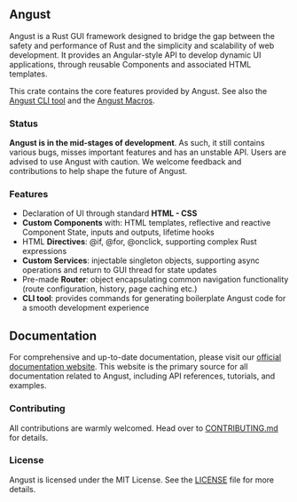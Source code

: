 ## Angust

Angust is a Rust GUI framework designed to bridge the gap between the safety and performance of Rust and the simplicity and scalability of web development. It provides an Angular-style API to develop dynamic UI applications, through reusable Components and associated HTML templates.

This crate contains the core features provided by Angust. See also the [Angust CLI tool](https://crates.io/crates/angust_cli) and the [Angust Macros](https://crates.io/crates/angust_macros).

### Status

**Angust is in the mid-stages of development**. As such, it still contains various bugs, misses important features and has an unstable API. Users are advised to use Angust with caution. We welcome feedback and contributions to help shape the future of Angust.

### Features

* Declaration of UI through standard **HTML - CSS**
* **Custom Components** with: HTML templates, reflective and reactive Component State, inputs and outputs, lifetime hooks
* HTML **Directives**: @if, @for, @onclick, supporting complex Rust expressions
* **Custom Services**: injectable singleton objects, supporting async operations and return to GUI thread for state updates
* Pre-made **Router**: object encapsulating common navigation functionality (route configuration, history, page caching etc.)
* **CLI tool**: provides commands for generating boilerplate Angust code for a smooth development experience

 ## Documentation

For comprehensive and up-to-date documentation, please visit our [official documentation website](https://TudorOrban.github.io/Angust). This website is the primary source for all documentation related to Angust, including API references, tutorials, and examples.

### Contributing

All contributions are warmly welcomed. Head over to [CONTRIBUTING.md](https://github.com/TudorOrban/Angust/blob/main/CONTRIBUTING.md) for details.

### License

Angust is licensed under the MIT License. See the [LICENSE](https://github.com/TudorOrban/Angust/blob/main/LICENSE.md) file for more details.